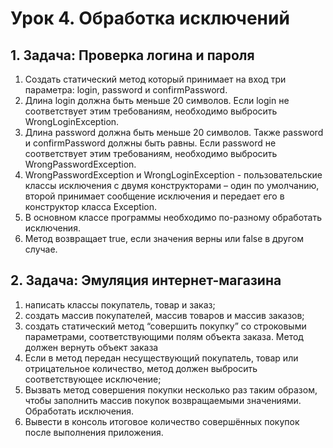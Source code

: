 # Урок 4. Обработка исключений
## 1. Задача: Проверка логина и пароля
   1. Создать статический метод который принимает на вход три параметра: login, password и confirmPassword.
   2. Длина login должна быть меньше 20 символов. Если login не соответствует этим требованиям, необходимо выбросить WrongLoginException.
   3. Длина password должна быть меньше 20 символов. Также password и confirmPassword должны быть равны. Если password не соответствует этим требованиям, необходимо выбросить WrongPasswordException.
   4. WrongPasswordException и WrongLoginException - пользовательские классы исключения с двумя конструкторами – один по умолчанию, второй принимает сообщение исключения и передает его в конструктор класса Exception.
   5. В основном классе программы необходимо по-разному обработать исключения.
   6. Метод возвращает true, если значения верны или false в другом случае.

## 2. Задача: Эмуляция интернет-магазина
   1. написать классы покупатель, товар и заказ;
   2. создать массив покупателей, массив товаров и массив заказов;
   3. создать статический метод “совершить покупку” со строковыми параметрами, соответствующими полям объекта заказа. Метод должен вернуть объект заказа
   4. Если в метод передан несуществующий покупатель, товар или отрицательное количество, метод должен выбросить соответствующее исключение;
   5. Вызвать метод совершения покупки несколько раз таким образом, чтобы заполнить массив покупок возвращаемыми значениями. Обработать исключения.
   6. Вывести в консоль итоговое количество совершённых покупок после выполнения приложения.